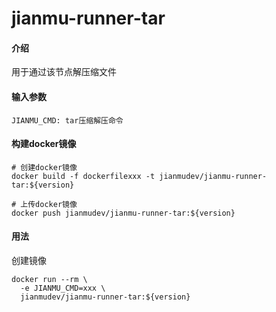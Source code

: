 # jianmu-runner-tar

#### 介绍
用于通过该节点解压缩文件

#### 输入参数
```
JIANMU_CMD: tar压缩解压命令
```

#### 构建docker镜像
```
# 创建docker镜像
docker build -f dockerfilexxx -t jianmudev/jianmu-runner-tar:${version}

# 上传docker镜像
docker push jianmudev/jianmu-runner-tar:${version}
```

#### 用法
创建镜像
```
docker run --rm \
  -e JIANMU_CMD=xxx \
  jianmudev/jianmu-runner-tar:${version}
```
